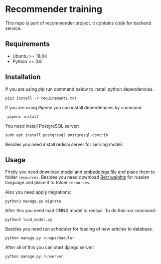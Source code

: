 # Recommender training

This repo is part of recommender project. It contains code for backend service.

## Requirements

- Ubuntu >= 18.04
- Python >= 3.8

## Installation

If you are using *pip* run command below to install python dependencies.

```shell
pip3 install -r requirements.txt
```

If you are using *Pipenv* you can install dependencies by command:

```shell
 pipenv install
```

You need install PostgreSQL server:

```
sudo apt install postgresql postgresql-contrib
```

Besides you need install redisai server for serving model.

## Usage

Firstly you need download [model](https://drive.google.com/file/d/1DfnrxVJDIA5ZaWliYFjI90NwfSXhvRLE/view?usp=sharing) and [embeddings file](https://drive.google.com/file/d/1SlsGTj3B6DfdIrJT3ViJLtK-DlUy8KpG/view?usp=sharing) and place them to folder `resources`. Besides you need download [Bert weights](http://files.deeppavlov.ai/deeppavlov_data/bert/sentence_ru_cased_L-12_H-768_A-12_pt.tar.gz) for russian language and place it to folder `resources`.

Also you need apply migrations:

```shell
python3 manage.py migrate
```


After this you need load ONNX model to redisai. To do this run command:

```shell
python3 load_model.py
```

Besides you need run scheduler for loading of new articles to database.

```shell
python manage.py runapscheduler
```

After all of this you can start django server:

```shell
python manage.py runserver
```
